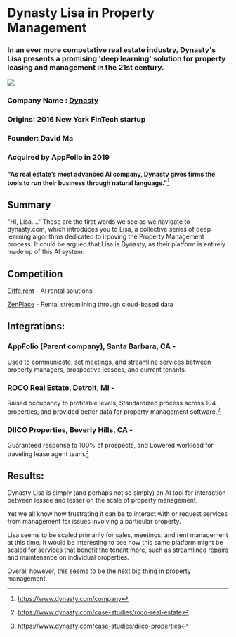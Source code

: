 # Dynasty Lisa in Property Management

### In an ever more competative real estate industry, Dynasty's Lisa presents a promising 'deep learning' solution for property leasing and management in the 21st century. 

![](https://www.dynasty.com/img/lisa-open-graph-image.png)

### Company Name : [Dynasty](dynasty.com)

### Origins: 2016 New York FinTech startup 

### Founder: David Ma

### Acquired by AppFolio in 2019

#### "As real estate’s most advanced AI company, Dynasty gives firms the tools to run their business through natural language."[^1]

## Summary

"Hi, Lisa...." These are the first words we see as we navigate to dynasty.com, which introduces you to Lisa, a collective series of deep learning algorithms dedicated to irpoving the Property Management process. It could be argued that Lisa is Dynasty, as their platform is entirely made up of this AI system. 

## Competition
[Diffe.rent](https://diffe.rent/) - AI rental solutions 
 
 [ZenPlace](https://www.linkedin.com/company/zenplace/) - Rental streamlining through cloud-based data 

## Integrations: 

### AppFolio (Parent company), Santa Barbara, CA - 
Used to communicate, set meetings, and streamline services between property managers, prospective lessees, and current tenants.

### ROCO Real Estate, Detroit, MI -
Raised occupancy to profitable levels, Standardized process across 104 properties, and provided better data for property management software.[^2]

### DIICO Properties, Beverly Hills, CA -
Guaranteed response to 100% of prospects, and Lowered workload for traveling lease agent team.[^3]

## Results: 
Dynasty Lisa is simply (and perhaps not so simply) an AI tool for interaction between lessee and lesser on the scale of property management. 

Yet we all know how frustrating it can be to interact with or request services from management for issues involving a particular property. 

Lisa seems to be scaled primarily for sales, meetings, and rent management at this time. It would be interesting to see how this same platform might be scaled for services that benefit the tenant more, such as streamlined repairs and maintenance on individual properties.

Overall however, this seems to be the next big thing in property management.

[^1]: https://www.dynasty.com/company
[^2]: https://www.dynasty.com/case-studies/roco-real-estate
[^3]: https://www.dynasty.com/case-studies/diico-properties